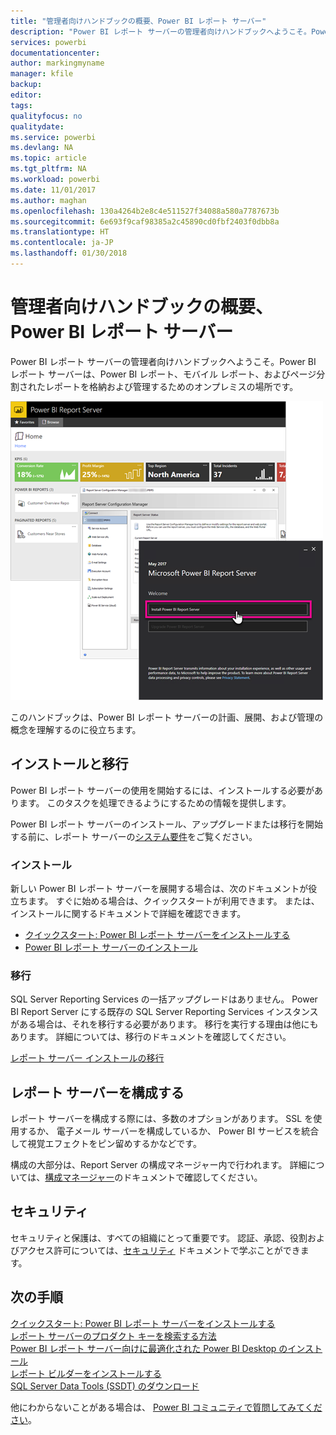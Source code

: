 ```yaml
---
title: "管理者向けハンドブックの概要、Power BI レポート サーバー"
description: "Power BI レポート サーバーの管理者向けハンドブックへようこそ。Power BI レポート サーバーは、Power BI レポート、モバイル レポート、およびページ分割されたレポートを格納および管理するためのオンプレミスの場所です。"
services: powerbi
documentationcenter: 
author: markingmyname
manager: kfile
backup: 
editor: 
tags: 
qualityfocus: no
qualitydate: 
ms.service: powerbi
ms.devlang: NA
ms.topic: article
ms.tgt_pltfrm: NA
ms.workload: powerbi
ms.date: 11/01/2017
ms.author: maghan
ms.openlocfilehash: 130a4264b2e8c4e511527f34088a580a7787673b
ms.sourcegitcommit: 6e693f9caf98385a2c45890cd0fbf2403f0dbb8a
ms.translationtype: HT
ms.contentlocale: ja-JP
ms.lasthandoff: 01/30/2018
---
```

# <a name="administrator-handbook-overview-power-bi-report-server"></a>管理者向けハンドブックの概要、Power BI レポート サーバー
Power BI レポート サーバーの管理者向けハンドブックへようこそ。Power BI レポート サーバーは、Power BI レポート、モバイル レポート、およびページ分割されたレポートを格納および管理するためのオンプレミスの場所です。

![](media/admin-handbook-overview/admin-handbook.png)

このハンドブックは、Power BI レポート サーバーの計画、展開、および管理の概念を理解するのに役立ちます。

## <a name="installing-and-migration"></a>インストールと移行
Power BI レポート サーバーの使用を開始するには、インストールする必要があります。 このタスクを処理できるようにするための情報を提供します。

Power BI レポート サーバーのインストール、アップグレードまたは移行を開始する前に、レポート サーバーの[システム要件](system-requirements.md)をご覧ください。

### <a name="installing"></a>インストール
新しい Power BI レポート サーバーを展開する場合は、次のドキュメントが役立ちます。 すぐに始める場合は、クイックスタートが利用できます。 または、インストールに関するドキュメントで詳細を確認できます。

* [クイックスタート: Power BI レポート サーバーをインストールする](quickstart-install-report-server.md)
* [Power BI レポート サーバーのインストール](install-report-server.md)

### <a name="migration"></a>移行
SQL Server Reporting Services の一括アップグレードはありません。 Power BI Report Server にする既存の SQL Server Reporting Services インスタンスがある場合は、それを移行する必要があります。 移行を実行する理由は他にもあります。 詳細については、移行のドキュメントを確認してください。

[レポート サーバー インストールの移行](migrate-report-server.md)

## <a name="configuring-your-report-server"></a>レポート サーバーを構成する
レポート サーバーを構成する際には、多数のオプションがあります。 SSL を使用するか、 電子メール サーバーを構成しているか、 Power BI サービスを統合して視覚エフェクトをピン留めするかなどです。

構成の大部分は、Report Server の構成マネージャー内で行われます。 詳細については、[構成マネージャー](https://docs.microsoft.com/sql/reporting-services/install-windows/reporting-services-configuration-manager-native-mode)のドキュメントで確認してください。

## <a name="security"></a>セキュリティ
セキュリティと保護は、すべての組織にとって重要です。 認証、承認、役割およびアクセス許可については、[セキュリティ](https://docs.microsoft.com/sql/reporting-services/security/reporting-services-security-and-protection) ドキュメントで学ぶことができます。

## <a name="next-steps"></a>次の手順
[クイックスタート: Power BI レポート サーバーをインストールする](quickstart-install-report-server.md)  
[レポート サーバーのプロダクト キーを検索する方法](find-product-key.md)  
[Power BI レポート サーバー向けに最適化された Power BI Desktop のインストール](install-powerbi-desktop.md)  
[レポート ビルダーをインストールする](https://docs.microsoft.com/sql/reporting-services/install-windows/install-report-builder)  
[SQL Server Data Tools (SSDT) のダウンロード](http://go.microsoft.com/fwlink/?LinkID=616714)

他にわからないことがある場合は、 [Power BI コミュニティで質問してみてください](https://community.powerbi.com/)。

